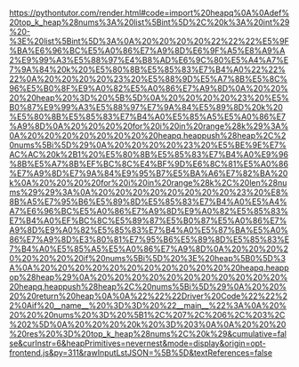 <!--
    File: top_k.md
    Created Time: 2024-01-05
    Author: krahets (krahets@163.com)
--->

<!-- [file]{top_k}-[class]{}-[func]{top_k_heap} -->
https://pythontutor.com/render.html#code=import%20heapq%0A%0Adef%20top_k_heap%28nums%3A%20list%5Bint%5D%2C%20k%3A%20int%29%20-%3E%20list%5Bint%5D%3A%0A%20%20%20%20%22%22%22%E5%9F%BA%E6%96%BC%E5%A0%86%E7%A9%8D%E6%9F%A5%E8%A9%A2%E9%99%A3%E5%88%97%E4%B8%AD%E6%9C%80%E5%A4%A7%E7%9A%84%20k%20%E5%80%8B%E5%85%83%E7%B4%A0%22%22%22%0A%20%20%20%20%23%20%E5%88%9D%E5%A7%8B%E5%8C%96%E5%B0%8F%E9%A0%82%E5%A0%86%E7%A9%8D%0A%20%20%20%20heap%20%3D%20%5B%5D%0A%20%20%20%20%23%20%E5%B0%87%E9%99%A3%E5%88%97%E7%9A%84%E5%89%8D%20k%20%E5%80%8B%E5%85%83%E7%B4%A0%E5%85%A5%E5%A0%86%E7%A9%8D%0A%20%20%20%20for%20i%20in%20range%28k%29%3A%0A%20%20%20%20%20%20%20%20heapq.heappush%28heap%2C%20nums%5Bi%5D%29%0A%20%20%20%20%23%20%E5%BE%9E%E7%AC%AC%20k%2B1%20%E5%80%8B%E5%85%83%E7%B4%A0%E9%96%8B%E5%A7%8B%EF%BC%8C%E4%BF%9D%E6%8C%81%E5%A0%86%E7%A9%8D%E7%9A%84%E9%95%B7%E5%BA%A6%E7%82%BA%20k%0A%20%20%20%20for%20i%20in%20range%28k%2C%20len%28nums%29%29%3A%0A%20%20%20%20%20%20%20%20%23%20%E8%8B%A5%E7%95%B6%E5%89%8D%E5%85%83%E7%B4%A0%E5%A4%A7%E6%96%BC%E5%A0%86%E7%A9%8D%E9%A0%82%E5%85%83%E7%B4%A0%EF%BC%8C%E5%89%87%E5%B0%87%E5%A0%86%E7%A9%8D%E9%A0%82%E5%85%83%E7%B4%A0%E5%87%BA%E5%A0%86%E7%A9%8D%E3%80%81%E7%95%B6%E5%89%8D%E5%85%83%E7%B4%A0%E5%85%A5%E5%A0%86%E7%A9%8D%0A%20%20%20%20%20%20%20%20if%20nums%5Bi%5D%20%3E%20heap%5B0%5D%3A%0A%20%20%20%20%20%20%20%20%20%20%20%20heapq.heappop%28heap%29%0A%20%20%20%20%20%20%20%20%20%20%20%20heapq.heappush%28heap%2C%20nums%5Bi%5D%29%0A%20%20%20%20return%20heap%0A%0A%22%22%22Driver%20Code%22%22%22%0Aif%20__name__%20%3D%3D%20%22__main__%22%3A%0A%20%20%20%20nums%20%3D%20%5B1%2C%207%2C%206%2C%203%2C%202%5D%0A%20%20%20%20k%20%3D%203%0A%0A%20%20%20%20res%20%3D%20top_k_heap%28nums%2C%20k%29&cumulative=false&curInstr=6&heapPrimitives=nevernest&mode=display&origin=opt-frontend.js&py=311&rawInputLstJSON=%5B%5D&textReferences=false
